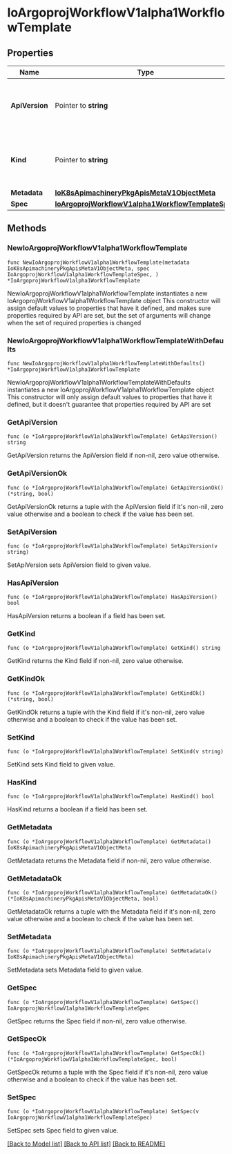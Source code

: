 # IoArgoprojWorkflowV1alpha1WorkflowTemplate

## Properties

Name | Type | Description | Notes
------------ | ------------- | ------------- | -------------
**ApiVersion** | Pointer to **string** | APIVersion defines the versioned schema of this representation of an object. Servers should convert recognized schemas to the latest internal value, and may reject unrecognized values. More info: https://git.io.k8s.community/contributors/devel/sig-architecture/api-conventions.md#resources | [optional] 
**Kind** | Pointer to **string** | Kind is a string value representing the REST resource this object represents. Servers may infer this from the endpoint the client submits requests to. Cannot be updated. In CamelCase. More info: https://git.io.k8s.community/contributors/devel/sig-architecture/api-conventions.md#types-kinds | [optional] 
**Metadata** | [**IoK8sApimachineryPkgApisMetaV1ObjectMeta**](IoK8sApimachineryPkgApisMetaV1ObjectMeta.md) |  | 
**Spec** | [**IoArgoprojWorkflowV1alpha1WorkflowTemplateSpec**](IoArgoprojWorkflowV1alpha1WorkflowTemplateSpec.md) |  | 

## Methods

### NewIoArgoprojWorkflowV1alpha1WorkflowTemplate

`func NewIoArgoprojWorkflowV1alpha1WorkflowTemplate(metadata IoK8sApimachineryPkgApisMetaV1ObjectMeta, spec IoArgoprojWorkflowV1alpha1WorkflowTemplateSpec, ) *IoArgoprojWorkflowV1alpha1WorkflowTemplate`

NewIoArgoprojWorkflowV1alpha1WorkflowTemplate instantiates a new IoArgoprojWorkflowV1alpha1WorkflowTemplate object
This constructor will assign default values to properties that have it defined,
and makes sure properties required by API are set, but the set of arguments
will change when the set of required properties is changed

### NewIoArgoprojWorkflowV1alpha1WorkflowTemplateWithDefaults

`func NewIoArgoprojWorkflowV1alpha1WorkflowTemplateWithDefaults() *IoArgoprojWorkflowV1alpha1WorkflowTemplate`

NewIoArgoprojWorkflowV1alpha1WorkflowTemplateWithDefaults instantiates a new IoArgoprojWorkflowV1alpha1WorkflowTemplate object
This constructor will only assign default values to properties that have it defined,
but it doesn't guarantee that properties required by API are set

### GetApiVersion

`func (o *IoArgoprojWorkflowV1alpha1WorkflowTemplate) GetApiVersion() string`

GetApiVersion returns the ApiVersion field if non-nil, zero value otherwise.

### GetApiVersionOk

`func (o *IoArgoprojWorkflowV1alpha1WorkflowTemplate) GetApiVersionOk() (*string, bool)`

GetApiVersionOk returns a tuple with the ApiVersion field if it's non-nil, zero value otherwise
and a boolean to check if the value has been set.

### SetApiVersion

`func (o *IoArgoprojWorkflowV1alpha1WorkflowTemplate) SetApiVersion(v string)`

SetApiVersion sets ApiVersion field to given value.

### HasApiVersion

`func (o *IoArgoprojWorkflowV1alpha1WorkflowTemplate) HasApiVersion() bool`

HasApiVersion returns a boolean if a field has been set.

### GetKind

`func (o *IoArgoprojWorkflowV1alpha1WorkflowTemplate) GetKind() string`

GetKind returns the Kind field if non-nil, zero value otherwise.

### GetKindOk

`func (o *IoArgoprojWorkflowV1alpha1WorkflowTemplate) GetKindOk() (*string, bool)`

GetKindOk returns a tuple with the Kind field if it's non-nil, zero value otherwise
and a boolean to check if the value has been set.

### SetKind

`func (o *IoArgoprojWorkflowV1alpha1WorkflowTemplate) SetKind(v string)`

SetKind sets Kind field to given value.

### HasKind

`func (o *IoArgoprojWorkflowV1alpha1WorkflowTemplate) HasKind() bool`

HasKind returns a boolean if a field has been set.

### GetMetadata

`func (o *IoArgoprojWorkflowV1alpha1WorkflowTemplate) GetMetadata() IoK8sApimachineryPkgApisMetaV1ObjectMeta`

GetMetadata returns the Metadata field if non-nil, zero value otherwise.

### GetMetadataOk

`func (o *IoArgoprojWorkflowV1alpha1WorkflowTemplate) GetMetadataOk() (*IoK8sApimachineryPkgApisMetaV1ObjectMeta, bool)`

GetMetadataOk returns a tuple with the Metadata field if it's non-nil, zero value otherwise
and a boolean to check if the value has been set.

### SetMetadata

`func (o *IoArgoprojWorkflowV1alpha1WorkflowTemplate) SetMetadata(v IoK8sApimachineryPkgApisMetaV1ObjectMeta)`

SetMetadata sets Metadata field to given value.


### GetSpec

`func (o *IoArgoprojWorkflowV1alpha1WorkflowTemplate) GetSpec() IoArgoprojWorkflowV1alpha1WorkflowTemplateSpec`

GetSpec returns the Spec field if non-nil, zero value otherwise.

### GetSpecOk

`func (o *IoArgoprojWorkflowV1alpha1WorkflowTemplate) GetSpecOk() (*IoArgoprojWorkflowV1alpha1WorkflowTemplateSpec, bool)`

GetSpecOk returns a tuple with the Spec field if it's non-nil, zero value otherwise
and a boolean to check if the value has been set.

### SetSpec

`func (o *IoArgoprojWorkflowV1alpha1WorkflowTemplate) SetSpec(v IoArgoprojWorkflowV1alpha1WorkflowTemplateSpec)`

SetSpec sets Spec field to given value.



[[Back to Model list]](../README.md#documentation-for-models) [[Back to API list]](../README.md#documentation-for-api-endpoints) [[Back to README]](../README.md)


